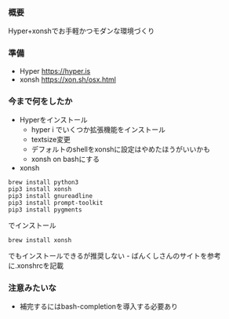 ### 概要
Hyper+xonshでお手軽かつモダンな環境づくり

### 準備
- Hyper https://hyper.is
- xonsh https://xon.sh/osx.html

### 今まで何をしたか
- Hyperをインストール
    - hyper i でいくつか拡張機能をインストール
    - textsize変更
    - デフォルトのshellをxonshに設定はやめたほうがいいかも
    - xonsh on bashにする
- xonsh
```
brew install python3
pip3 install xonsh
pip3 install gnureadline
pip3 install prompt-toolkit
pip3 install pygments
```
でインストール
```
brew install xonsh
```
でもインストールできるが推奨しない
    - ばんくしさんのサイトを参考に.xonshrcを記載

### 注意みたいな
- 補完するにはbash-completionを導入する必要あり


